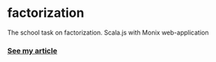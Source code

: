 # factorization
The school task on factorization. Scala.js with Monix web-application


### [See my article](http://blog.exxo.ru/scala-js-with-monix-example/)
